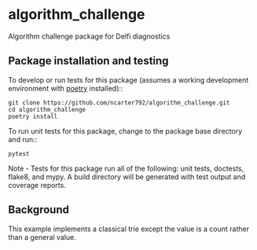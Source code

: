 # algorithm_challenge
Algorithm challenge package for Delfi diagnostics 

## Package installation and testing

To develop or run tests for this package (assumes a working development environment with [poetry](https://python-poetry.org/)
installed)::

    git clone https://github.com/ncarter792/algorithm_challenge.git
    cd algorithm_challenge
    poetry install

To run unit tests for this package, change to the package base directory and run::

    pytest

Note - Tests for this package run all of the following: unit tests, doctests, flake8, and mypy. A build directory will 
be generated with test output and coverage reports. 

## Background 
This example implements a classical trie except the value is a count rather than a general value. 
